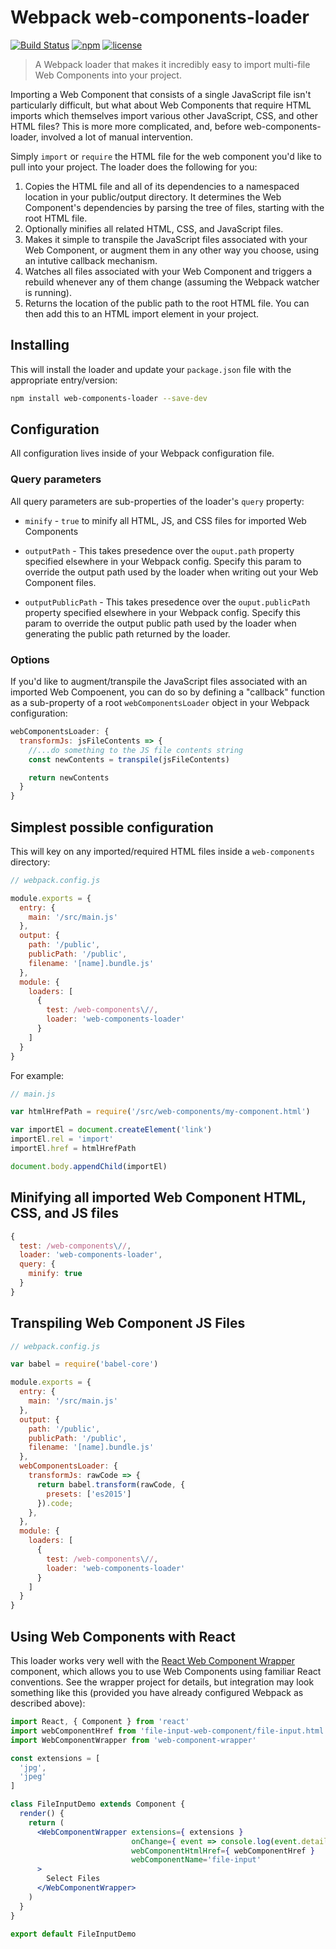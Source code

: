 # Webpack web-components-loader

[![Build Status](https://travis-ci.org/rnicholus/web-components-loader.svg?branch=master)](https://travis-ci.org/rnicholus/web-components-loader)
[![npm](https://img.shields.io/npm/v/web-components-loader.svg)](https://www.npmjs.com/package/web-components-loader)
[![license](https://img.shields.io/badge/license-MIT-brightgreen.svg)](LICENSE)

> A Webpack loader that makes it incredibly easy to import multi-file Web Components into your project.

Importing a Web Component that consists of a single JavaScript file isn't particularly difficult, but what about Web Components that require HTML imports which themselves import various other JavaScript, CSS, and other HTML files? This is more more complicated, and, before web-components-loader, involved a lot of manual intervention. 

Simply `import` or `require` the HTML file for the web component you'd like to pull into your project. The loader does the following for you:

1. Copies the HTML file and all of its dependencies to a namespaced location in your public/output directory. It determines the Web Component's dependencies by parsing the tree of files, starting with the root HTML file.
2. Optionally minifies all related HTML, CSS, and JavaScript files.
3. Makes it simple to transpile the JavaScript files associated with your Web Component, or augment them in any other way you choose, using an intutive callback mechanism.
4. Watches all files associated with your Web Component and triggers a rebuild whenever any of them change (assuming the Webpack watcher is running).
5. Returns the location of the public path to the root HTML file. You can then add this to an HTML import element in your project.

## Installing

This will install the loader and update your `package.json` file with the appropriate entry/version:

```bash
npm install web-components-loader --save-dev
```

## Configuration

All configuration lives inside of your Webpack configuration file.

### Query parameters

All query parameters are sub-properties of the loader's `query` property:

- `minify` - `true` to minify all HTML, JS, and CSS files for imported Web Components

- `outputPath` - This takes presedence over the `ouput.path` property specified elsewhere in your Webpack config. Specify this param to override the output path used by the loader when writing out your Web Component files.

- `outputPublicPath` - This takes presedence over the `ouput.publicPath` property specified elsewhere in your Webpack config. Specify this param to override the output public path used by the loader when generating the public path returned by the loader.

### Options

If you'd like to augment/transpile the JavaScript files associated with an imported Web Compoenent, you can do so by defining a "callback" function as a sub-property of a root `webComponentsLoader` object in your Webpack configuration:

```js
webComponentsLoader: {
  transformJs: jsFileContents => {
    //...do something to the JS file contents string
    const newContents = transpile(jsFileContents)    

    return newContents
  }
}
```

## Simplest possible configuration

This will key on any imported/required HTML files inside a `web-components` directory:

```js
// webpack.config.js

module.exports = {
  entry: {
    main: '/src/main.js'
  },
  output: {
    path: '/public',
    publicPath: '/public',
    filename: '[name].bundle.js'
  },
  module: {
    loaders: [
      {
        test: /web-components\//,
        loader: 'web-components-loader'
      }
    ]
  }
}
```

For example:

```js
// main.js

var htmlHrefPath = require('/src/web-components/my-component.html')

var importEl = document.createElement('link')
importEl.rel = 'import'
importEl.href = htmlHrefPath

document.body.appendChild(importEl)
```

## Minifying all imported Web Component HTML, CSS, and JS files

```js
{
  test: /web-components\//,
  loader: 'web-components-loader',
  query: {
    minify: true
  }
}
```

## Transpiling Web Component JS Files

```js
// webpack.config.js

var babel = require('babel-core')

module.exports = {
  entry: {
    main: '/src/main.js'
  },
  output: {
    path: '/public',
    publicPath: '/public',
    filename: '[name].bundle.js'
  },
  webComponentsLoader: {
    transformJs: rawCode => {
      return babel.transform(rawCode, {
        presets: ['es2015']
      }).code;
    },
  },
  module: {
    loaders: [
      {
        test: /web-components\//,
        loader: 'web-components-loader'
      }
    ]
  }
}
```

## Using Web Components with React

This loader works very well with the [React Web Component Wrapper](https://github.com/rnicholus/react-web-component-wrapper) component, which allows you to use Web Components using familiar React conventions. See the wrapper project for details, but integration may look something like this (provided you have already configured Webpack as described above):

```jsx
import React, { Component } from 'react'
import webComponentHref from 'file-input-web-component/file-input.html'
import WebComponentWrapper from 'web-component-wrapper'

const extensions = [
  'jpg',
  'jpeg'
]

class FileInputDemo extends Component {
  render() {
    return (
      <WebComponentWrapper extensions={ extensions }
                           onChange={ event => console.log(event.detail) }
                           webComponentHtmlHref={ webComponentHref }
                           webComponentName='file-input'
      >
        Select Files
      </WebComponentWrapper>
    )
  }
}

export default FileInputDemo
```
